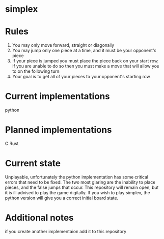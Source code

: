 # simplex

# Rules

1) You may only move forward, straight or diagonally
2) You may jump only one piece at a time, and it must be your opponent's piece
3) If your piece is jumped you must place the piece back on your start row, if you are unable to do so then you must make a move that will allow you to on the following turn
4) Your goal is to get all of your pieces to your opponent's starting row

# Current implementations

python

# Planned implementations

C
Rust

# Current state

Unplayable, unfortunately the python implementation has some critical errors that need to be fixed. The two most glaring are the inability to place pieces, and the false jumps that occur. This repository will remain open, but it is ill advised to play the game digitally. If you wish to play simplex, the python version will give you a correct initial board state.

# Additional notes

if you create another implementaion add it to this repository
